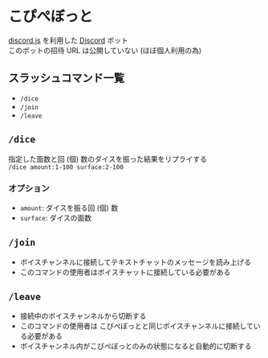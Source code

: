 # こぴぺぼっと
[discord.js](https://discord.js.org/) を利用した
[Discord](https://discord.com/) ボット  
このボットの招待 URL は公開していない (ほぼ個人利用の為)


## スラッシュコマンド一覧
- `/dice`
- `/join`
- `/leave`


## `/dice`
指定した面数と回 (個) 数のダイスを振った結果をリプライする  
`/dice amount:1-100 surface:2-100`
### オプション
- `amount`: ダイスを振る回 (個) 数
- `surface`: ダイスの面数


## `/join`
- ボイスチャンネルに接続してテキストチャットのメッセージを読み上げる
- このコマンドの使用者はボイスチャットに接続している必要がある


## `/leave`
- 接続中のボイスチャンネルから切断する
- このコマンドの使用者は
こぴぺぼっとと同じボイスチャンネルに接続している必要がある
- ボイスチャンネル内がこぴぺぼっとのみの状態になると自動的に切断する
